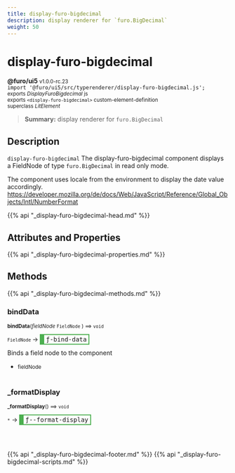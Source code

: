 ```yaml
---
title: display-furo-bigdecimal
description: display renderer for `furo.BigDecimal`
weight: 50
---
```


# display-furo-bigdecimal
**@furo/ui5** <small>v1.0.0-rc.23</small>
<br>`import '@furo/ui5/src/typerenderer/display-furo-bigdecimal.js';`<small>
<br>exports *DisplayFuroBigdecimal* js
<br>exports `<display-furo-bigdecimal>` custom-element-definition
<br>superclass *LitElement*</small>

> **Summary:** display renderer for `furo.BigDecimal`

## Description

`display-furo-bigdecimal`
The display-furo-bigdecimal component displays a FieldNode of type `furo.BigDecimal` in read only mode.

The component uses locale from the environment to display the date value accordingly.
https://developer.mozilla.org/de/docs/Web/JavaScript/Reference/Global_Objects/Intl/NumberFormat

{{% api "_display-furo-bigdecimal-head.md" %}}

## Attributes and Properties
{{% api "_display-furo-bigdecimal-properties.md" %}}






## Methods
{{% api "_display-furo-bigdecimal-methods.md" %}}


### **bindData**
<small>**bindData**(*fieldNode* `FieldNode` ) ⟹ `void`</small>

<small>`FieldNode` </small> →
<span  style="border-width:2px 2px 2px 10px; border-style: solid;border-color:  rgb(76, 175, 80);font-family:monospace; padding:2px 4px;">ƒ-bind-data</span>

Binds a field node to the component

- <small>fieldNode </small>
<br><br>

### **_formatDisplay**
<small>**_formatDisplay**() ⟹ `void`</small>

<small>`*`</small> →
<span  style="border-width:2px 2px 2px 10px; border-style: solid;border-color:  rgb(76, 175, 80);font-family:monospace; padding:2px 4px;">ƒ--format-display</span>



<br><br>





{{% api "_display-furo-bigdecimal-footer.md" %}}
{{% api "_display-furo-bigdecimal-scripts.md" %}}
